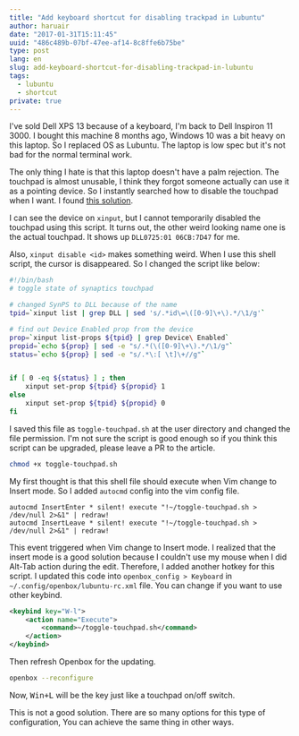 ```yaml
---
title: "Add keyboard shortcut for disabling trackpad in Lubuntu"
author: haruair
date: "2017-01-31T15:11:45"
uuid: "486c489b-07bf-47ee-af14-8c8ffe6b75be"
type: post
lang: en
slug: add-keyboard-shortcut-for-disabling-trackpad-in-lubuntu
tags:
  - lubuntu
  - shortcut
private: true
---
```


I've sold Dell XPS 13 because of a keyboard, I'm back to Dell Inspiron 11 3000.
I bought this machine 8 months ago, Windows 10 was a bit heavy on this laptop.
So I replaced OS as Lubuntu. The laptop is low spec but it's not bad for the
normal terminal work.

The only thing I hate is that this laptop doesn't have a palm rejection. The touchpad
is almost unusable, I think they forgot someone actually can use it as a
pointing device. So I instantly searched how to disable the touchpad when I
want. I found [this solution](http://askubuntu.com/a/160549).

I can see the device on `xinput`, but I cannot temporarily disabled the touchpad
using this script. It turns out, the other weird looking name one is the actual
touchpad. It shows up `DLL0725:01 06CB:7D47` for me.

Also, `xinput disable <id>` makes something weird. When I use this shell script,
the cursor is disappeared. So I changed the script like below:

```bash
#!/bin/bash
# toggle state of synaptics touchpad

# changed SynPS to DLL because of the name
tpid=`xinput list | grep DLL | sed 's/.*id\=\([0-9]\+\).*/\1/g'`

# find out Device Enabled prop from the device
prop=`xinput list-props ${tpid} | grep Device\ Enabled`
propid=`echo ${prop} | sed -e "s/.*(\([0-9]\+\).*/\1/g"`
status=`echo ${prop} | sed -e "s/.*\:[ \t]\+//g"`


if [ 0 -eq ${status} ] ; then
    xinput set-prop ${tpid} ${propid} 1
else
    xinput set-prop ${tpid} ${propid} 0
fi
```

I saved this file as `toggle-touchpad.sh` at the user directory and changed the file
permission. I'm not sure the script is good enough so if you think this script
can be upgraded, please leave a PR to the article.

```bash
chmod +x toggle-touchpad.sh
```

My first thought is that this shell file should execute when Vim change to Insert
mode. So I added `autocmd` config into the vim config file.

```.vimrc
autocmd InsertEnter * silent! execute "!~/toggle-touchpad.sh > /dev/null 2>&1" | redraw!
autocmd InsertLeave * silent! execute "!~/toggle-touchpad.sh > /dev/null 2>&1" | redraw!
```

This event triggered when Vim change to Insert mode. I realized that the insert
mode is a good solution because I couldn't use my mouse when I did Alt-Tab
action during the edit. Therefore, I added another hotkey for this script. I
updated this code into `openbox_config > Keyboard` in
`~/.config/openbox/lubuntu-rc.xml` file. You can change if you want to use other
keybind.

```xml
<keybind key="W-l">
    <action name="Execute">
        <command>~/toggle-touchpad.sh</command>
    </action>
</keybind>
```

Then refresh Openbox for the updating.

```bash
openbox --reconfigure
```

Now, <kbd>Win+L</kbd> will be the key just like a touchpad on/off switch.

This is not a good solution. There are so many options for this type of
configuration, You can achieve the same thing in other ways.
